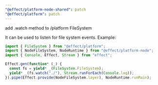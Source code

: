 ```yaml
---
"@effect/platform-node-shared": patch
"@effect/platform": patch
---
```


add .watch method to /platform FileSystem

It can be used to listen for file system events. Example:

```ts
import { FileSystem } from "@effect/platform";
import { NodeFileSystem, NodeRuntime } from "@effect/platform-node";
import { Console, Effect, Stream } from "effect";

Effect.gen(function* (_) {
  const fs = yield* _(FileSystem.FileSystem);
  yield* _(fs.watch("./"), Stream.runForEach(Console.log));
}).pipe(Effect.provide(NodeFileSystem.layer), NodeRuntime.runMain);
```
